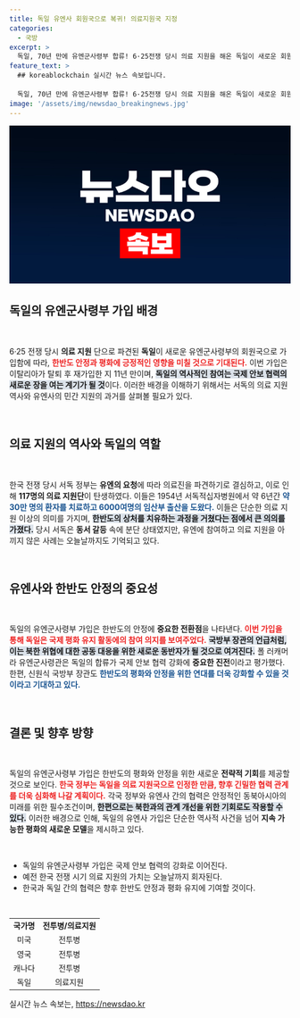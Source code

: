 ```yaml
---
title: 독일 유엔사 회원국으로 복귀! 의료지원국 지정
categories:
  - 국방
excerpt: >
  독일, 70년 만에 유엔군사령부 합류! 6·25전쟁 당시 의료 지원을 해온 독일이 새로운 회원국으로 가세하며 한반도 평화에 기여하겠다고 선언했습니다. 이로써 유엔사는 18개국으로 확장되고, 국제 안보 협력이 한층 강화됩니다.
feature_text: >
  ## koreablockchain 실시간 뉴스 속보입니다.

  독일, 70년 만에 유엔군사령부 합류! 6·25전쟁 당시 의료 지원을 해온 독일이 새로운 회원국으로 가세하며 한반도 평화에 기여하겠다고 선언했습니다. 이로써 유엔사는 18개국으로 확장되고, 국제 안보 협력이 한층 강화됩니다.
image: '/assets/img/newsdao_breakingnews.jpg'
---
```


<p><img src="/assets/img/newsdao_breakingnews.jpg" alt="koreablockchain 속보" /></p>

<h2 data-ke-size="size26">독일의 유엔군사령부 가입 배경</h2>

<p data-ke-size="size16">&nbsp;</p>

<p>6·25 전쟁 당시 <b>의료 지원</b> 단으로 파견된 <b>독일</b>이 새로운 유엔군사령부의 회원국으로 가입함에 따라, <b><span style="color: #ee2323;">한반도 안정과 평화에 긍정적인 영향을 미칠 것으로 기대된다.</span></b> 이번 가입은 이탈리아가 탈퇴 후 재가입한 지 11년 만이며, <b><span style="background-color: #21538527;">독일의 역사적인 참여는 국제 안보 협력의 새로운 장을 여는 계기가 될 것</span></b>이다. 이러한 배경을 이해하기 위해서는 서독의 의료 지원 역사와 유엔사의 민간 지원의 과거를 살펴볼 필요가 있다. </p>

<p data-ke-size="size16">&nbsp;</p>

<h2 data-ke-size="size26">의료 지원의 역사와 독일의 역할</h2>

<p data-ke-size="size16">&nbsp;</p>

<p>한국 전쟁 당시 서독 정부는 <b>유엔의 요청</b>에 따라 의료진을 파견하기로 결심하고, 이로 인해 <b>117명의 의료 지원단</b>이 탄생하였다. 이들은 1954년 서독적십자병원에서 약 6년간 <b><span style="color: #1a5490;">약 30만 명의 환자를 치료하고 6000여명의 임산부 출산을 도왔다.</span></b> 이들은 단순한 의료 지원 이상의 의미를 가지며, <b><span style="background-color: #21538527;">한반도의 상처를 치유하는 과정을 거쳤다는 점에서 큰 의의를 가졌다.</span></b> 당시 서독은 <b>동서 갈등</b> 속에 분단 상태였지만, 유엔에 참여하고 의료 지원을 아끼지 않은 사례는 오늘날까지도 기억되고 있다. </p>

<p data-ke-size="size16">&nbsp;</p>

<h2 data-ke-size="size26">유엔사와 한반도 안정의 중요성</h2>

<p data-ke-size="size16">&nbsp;</p>

<p>독일의 유엔군사령부 가입은 한반도의 안정에 <b>중요한 전환점</b>을 나타낸다. <b><span style="color: #ee2323;">이번 가입을 통해 독일은 국제 평화 유지 활동에의 참여 의지를 보여주었다.</span></b> <b><span style="background-color: #21538527;">국방부 장관의 언급처럼, 이는 북한 위협에 대한 공동 대응을 위한 새로운 동반자가 될 것으로 여겨진다.</span></b> 폴 러캐머라 유엔군사령관은 독일의 합류가 국제 안보 협력 강화에 <b>중요한 진전</b>이라고 평가했다. 한편, 신원식 국방부 장관도 <b><span style="color: #1a5490;">한반도의 평화와 안정을 위한 연대를 더욱 강화할 수 있을 것이라고 기대하고 있다.</span></b></p>

<p data-ke-size="size16">&nbsp;</p>

<h2 data-ke-size="size26">결론 및 향후 방향</h2>

<p data-ke-size="size16">&nbsp;</p>

<p>독일의 유엔군사령부 가입은 한반도의 평화와 안정을 위한 새로운 <b>전략적 기회</b>를 제공할 것으로 보인다. <b><span style="color: #ee2323;">한국 정부는 독일을 의료 지원국으로 인정한 만큼, 향후 긴밀한 협력 관계를 더욱 심화해 나갈 계획이다.</span></b> 각국 정부와 유엔사 간의 협력은 안정적인 동북아시아의 미래를 위한 필수조건이며, <b><span style="background-color: #21538527;">한편으로는 북한과의 관계 개선을 위한 기회로도 작용할 수 있다.</span></b> 이러한 배경으로 인해, 독일의 유엔사 가입은 단순한 역사적 사건을 넘어 <b>지속 가능한 평화의 새로운 모델</b>을 제시하고 있다.</p>

<p data-ke-size="size16">&nbsp;</p>

<ul>
    <li>독일의 유엔군사령부 가입은 국제 안보 협력의 강화로 이어진다.</li>
    <li>예전 한국 전쟁 시기 의료 지원의 가치는 오늘날까지 회자된다.</li>
    <li>한국과 독일 간의 협력은 향후 한반도 안정과 평화 유지에 기여할 것이다.</li>
</ul>

<p data-ke-size="size16">&nbsp;</p>

<table>
    <tr>
        <td style="text-align: center; height: 17px;"><b>국가명</b></td>
        <td style="text-align: center; height: 17px;"><b>전투병/의료지원</b></td>
    </tr>
    <tr>
        <td style="text-align: center; height: 17px;">미국</td>
        <td style="text-align: center; height: 17px;">전투병</td>
    </tr>
    <tr>
        <td style="text-align: center; height: 17px;">영국</td>
        <td style="text-align: center; height: 17px;">전투병</td>
    </tr>
    <tr>
        <td style="text-align: center; height: 17px;">캐나다</td>
        <td style="text-align: center; height: 17px;">전투병</td>
    </tr>
    <tr>
        <td style="text-align: center; height: 17px;">독일</td>
        <td style="text-align: center; height: 17px;">의료지원</td>
    </tr>
</table>
실시간 뉴스 속보는, <a href="https://newsdao.kr" rel="dofollow">https://newsdao.kr</a>



